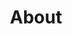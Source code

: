 ---
title: About
linkTitle: About
description: 
menu:
  main:
    weight: 1
content_blocks:
  - _bookshop_name: section/hero-classic
    lead: 
    title: About
    subtitle: About Hugo Bookshop Library
    background:
      background_image:
      background_color: "$white"
    button:
---